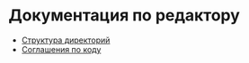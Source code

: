 # Документация по редактору

- [Структура директорий](./DirectoryStructure.md)
- [Соглашения по коду](./CodeAgreements.md)
